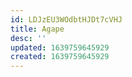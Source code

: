 ```yaml
---
id: LDJzEU3WOdbtHJDt7cVHJ
title: Agape
desc: ''
updated: 1639759645929
created: 1639759645929
---
```


